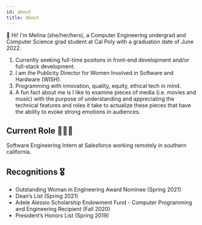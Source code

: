 ```yaml
---
id: about
title: About
---
```


👋 Hi! I'm Melina (she/her/hers), a Computer Engineering undergrad and Computer Science grad student at Cal Poly with a graduation date of June 2022.

1. Currently seeking full-time positons in front-end development and/or full-stack development.
1. I am the Publicity Director for Women Involved in Software and Hardware (WISH).
1. Programming with innovation, quality, equity, ethical tech in mind.
1. A fun fact about me is I like to examine pieces of media (i.e. movies and music) with the purpose of understanding and appreciating the technical features and roles it take to actualize these pieces that have the ability to evoke strong emotions in audiences.

## Current Role 👩🏽‍💻

Software Engineering Intern at Salesforce working remotely in southern california.

## Recognitions 🎖

- Outstanding Woman in Engineering Award Nominee (Spring 2021)
- Dean’s List (Spring 2021)
- Adele Alessio Scholarship Endowment Fund - Computer Programming and Engineering Recipient (Fall 2020)
- President’s Honors List (Spring 2019)
